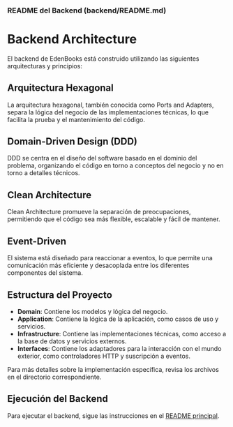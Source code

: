 
### README del Backend (backend/README.md)

# Backend Architecture

El backend de EdenBooks está construido utilizando las siguientes arquitecturas y principios:

## Arquitectura Hexagonal

La arquitectura hexagonal, también conocida como Ports and Adapters, separa la lógica del negocio de las implementaciones técnicas, lo que facilita la prueba y el mantenimiento del código.

## Domain-Driven Design (DDD)

DDD se centra en el diseño del software basado en el dominio del problema, organizando el código en torno a conceptos del negocio y no en torno a detalles técnicos.

## Clean Architecture

Clean Architecture promueve la separación de preocupaciones, permitiendo que el código sea más flexible, escalable y fácil de mantener.

## Event-Driven

El sistema está diseñado para reaccionar a eventos, lo que permite una comunicación más eficiente y desacoplada entre los diferentes componentes del sistema.

## Estructura del Proyecto

- **Domain**: Contiene los modelos y lógica del negocio.
- **Application**: Contiene la lógica de la aplicación, como casos de uso y servicios.
- **Infrastructure**: Contiene las implementaciones técnicas, como acceso a la base de datos y servicios externos.
- **Interfaces**: Contiene los adaptadores para la interacción con el mundo exterior, como controladores HTTP y suscripción a eventos.

Para más detalles sobre la implementación específica, revisa los archivos en el directorio correspondiente.

## Ejecución del Backend

Para ejecutar el backend, sigue las instrucciones en el [README principal](../README.md).
